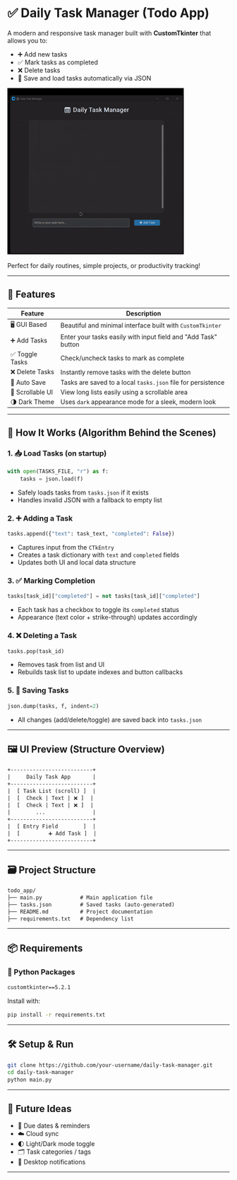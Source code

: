 # ✅ Daily Task Manager (Todo App)

A modern and responsive task manager built with **CustomTkinter** that allows you to:

- ➕ Add new tasks
- ✅ Mark tasks as completed
- ❌ Delete tasks
- 💾 Save and load tasks automatically via JSON

![Todo App](demo.gif)

Perfect for daily routines, simple projects, or productivity tracking!

---

## 🚀 Features

| Feature           | Description                                                                 |
|------------------|-----------------------------------------------------------------------------|
| 🖥️ GUI Based      | Beautiful and minimal interface built with `CustomTkinter`                  |
| ➕ Add Tasks       | Enter your tasks easily with input field and "Add Task" button              |
| ✅ Toggle Tasks    | Check/uncheck tasks to mark as complete                                     |
| ❌ Delete Tasks    | Instantly remove tasks with the delete button                               |
| 💾 Auto Save       | Tasks are saved to a local `tasks.json` file for persistence               |
| 📜 Scrollable UI   | View long lists easily using a scrollable area                              |
| 🌗 Dark Theme      | Uses `dark` appearance mode for a sleek, modern look                        |

---

## 🧠 How It Works (Algorithm Behind the Scenes)

### 1. 📥 Load Tasks (on startup)
```python
with open(TASKS_FILE, "r") as f:
    tasks = json.load(f)
```
- Safely loads tasks from `tasks.json` if it exists
- Handles invalid JSON with a fallback to empty list

### 2. ➕ Adding a Task
```python
tasks.append({"text": task_text, "completed": False})
```
- Captures input from the `CTkEntry`
- Creates a task dictionary with `text` and `completed` fields
- Updates both UI and local data structure

### 3. ✅ Marking Completion
```python
tasks[task_id]["completed"] = not tasks[task_id]["completed"]
```
- Each task has a checkbox to toggle its `completed` status
- Appearance (text color + strike-through) updates accordingly

### 4. ❌ Deleting a Task
```python
tasks.pop(task_id)
```
- Removes task from list and UI
- Rebuilds task list to update indexes and button callbacks

### 5. 💾 Saving Tasks
```python
json.dump(tasks, f, indent=2)
```
- All changes (add/delete/toggle) are saved back into `tasks.json`

---

## 🖼️ UI Preview (Structure Overview)
```
+--------------------------+
|     Daily Task App       |
+--------------------------+
|  [ Task List (scroll) ]  |
|  [  Check | Text | ❌ ]  |
|  [  Check | Text | ❌ ]  |
|        ...               |
+--------------------------+
|  [ Entry Field        ]  |
|  [         ➕ Add Task ]  |
+--------------------------+
```

---

## 🗃️ Project Structure

```
todo_app/
├── main.py            # Main application file
├── tasks.json         # Saved tasks (auto-generated)
├── README.md          # Project documentation
├── requirements.txt   # Dependency list
```

---

## 📦 Requirements

### 🔧 Python Packages
```txt
customtkinter==5.2.1
```
Install with:
```bash
pip install -r requirements.txt
```

---

## 🛠️ Setup & Run
```bash
git clone https://github.com/your-username/daily-task-manager.git
cd daily-task-manager
python main.py
```

---

## 🧩 Future Ideas
- 📆 Due dates & reminders
- ☁️ Cloud sync
- 🌓 Light/Dark mode toggle
- 🗂️ Task categories / tags
- 🔔 Desktop notifications

---
